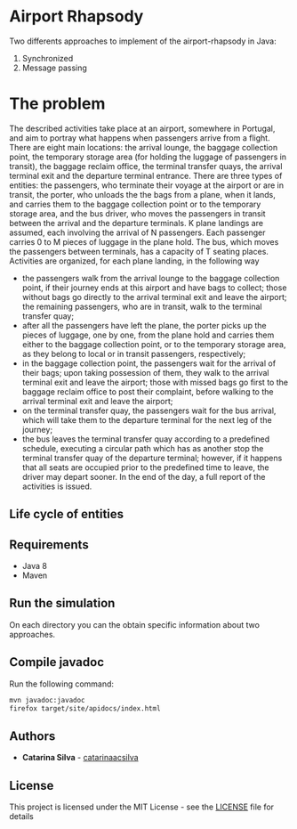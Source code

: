 # Airport Rhapsody

Two differents approaches to implement of the airport-rhapsody in Java:

1. Synchronized
2. Message passing

# The problem

The described activities take place at an airport, somewhere in Portugal, and aim to portray what
happens when passengers arrive from a flight. There are eight main locations: the arrival lounge, the
baggage collection point, the temporary storage area (for holding the luggage of passengers in transit), the
baggage reclaim office, the terminal transfer quays, the arrival terminal exit and the departure terminal
entrance.
There are three types of entities: the passengers, who terminate their voyage at the airport or are in
transit, the porter, who unloads the the bags from a plane, when it lands, and carries them to the baggage
collection point or to the temporary storage area, and the bus driver, who moves the passengers in transit
between the arrival and the departure terminals.
K plane landings are assumed, each involving the arrival of N passengers. Each passenger carries 0 to
M pieces of luggage in the plane hold. The bus, which moves the passengers between terminals, has a
capacity of T seating places.
Activities are organized, for each plane landing, in the following way
- the passengers walk from the arrival lounge to the baggage collection point, if their journey ends at
this airport and have bags to collect; those without bags go directly to the arrival terminal exit and
leave the airport; the remaining passengers, who are in transit, walk to the terminal transfer quay;
- after all the passengers have left the plane, the porter picks up the pieces of luggage, one by one,
from the plane hold and carries them either to the baggage collection point, or to the temporary
storage area, as they belong to local or in transit passengers, respectively;
- in the baggage collection point, the passengers wait for the arrival of their bags; upon taking
possession of them, they walk to the arrival terminal exit and leave the airport; those with missed
bags go first to the baggage reclaim office to post their complaint, before walking to the arrival
terminal exit and leave the airport;
- on the terminal transfer quay, the passengers wait for the bus arrival, which will take them to the
departure terminal for the next leg of the journey;
- the bus leaves the terminal transfer quay according to a predefined schedule, executing a circular
path which has as another stop the terminal transfer quay of the departure terminal; however, if it
happens that all seats are occupied prior to the predefined time to leave, the driver may depart
sooner.
In the end of the day, a full report of the activities is issued.

## Life cycle of entities

[](lifeCycle/img00.png)
[](lifeCycle/img01.png)
[](lifeCycle/img02.png)

## Requirements

- Java 8
- Maven

## Run the simulation

On each directory you can the obtain specific information about two approaches.

## Compile javadoc

Run the following command:

```bash
mvn javadoc:javadoc
firefox target/site/apidocs/index.html
```


## Authors

* **Catarina Silva** - [catarinaacsilva](https://github.com/catarinaacsilva)

## License

This project is licensed under the MIT License - see the [LICENSE](LICENSE) file for details
